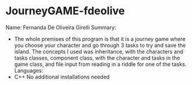# JourneyGAME-fdeolive


Name: Fernanda De Oliveira Girelli 
Summary:
-  The whole premises of this program is that it is a journey game where you choose your character and go through 3 tasks to try and 
save the island. The concepts I used was inheritance, with the characters and tasks classes, component class, with the character and tasks in the game class, and file input 
from reading in a riddle for one of the tasks.
 Languages:
- C++
No additional installations needed